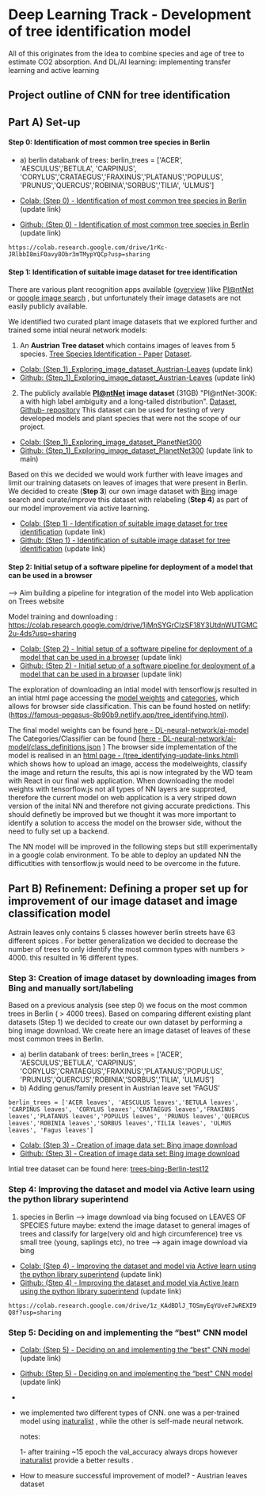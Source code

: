 # Deep Learning Track - Development of tree identification model 
All of this originates from the idea to combine species and age of tree to estimate CO2 absorption.
And DL/AI learning: implementing transfer learning and active learning


## Project outline of CNN for tree identification
## Part A) Set-up
#### Step 0: Identification of most common tree species in Berlin 
- a) berlin databank of trees:
berlin_trees = ['ACER', 'AESCULUS','BETULA', 'CARPINUS', 'CORYLUS','CRATAEGUS','FRAXINUS','PLATANUS','POPULUS', 'PRUNUS','QUERCUS','ROBINIA','SORBUS','TILIA', 'ULMUS']

- [Colab: (Step 0) - Identification of most common tree species in Berlin]()  (update link)
- [Github: (Step 0) - Identification of most common tree species in Berlin]()  (update link)

`https://colab.research.google.com/drive/1rKc-JRlbbI8miFOavy8Obr3mTMypYQCp?usp=sharing`

#### Step 1: Identification of suitable image dataset for tree identification

There are various plant recognition apps available ([overview](https://backgarden.org/tree-identification-apps/) )like [Pl@ntNet](https://plantnet.org/) or [google image search](https://www.google.com/imghp?hl=en) , but unfortunately their image datasets are not easily publicly available. 

We identified two curated plant image datasets that we explored further and trained some intial neural network models: 

1. An **Austrian Tree dataset** which contains images of leaves from 5 species.
[Tree Species Identification - Paper](https://www.researchgate.net/publication/323550122_Tree_Species_Identification_from_Bark_Images_Using_Convolutional_Neural_Networks) [Dataset](https://zenodo.org/record/4446955). 

- [Colab: (Step_1)_Exploring_image_dataset_Austrian-Leaves]() (update link)
- [Github: (Step_1)_Exploring_image_dataset_Austrian-Leaves]() (update link)

2. The publicly available **[Pl@ntNet](https://plantnet.org/) image dataset** (31GB)  "Pl@ntNet-300K: a with high label ambiguity and a long-tailed distribution". [Dataset](https://zenodo.org/record/4726653), [Github- repository](https://github.com/plantnet/PlantNet-300K/) This dataset can be used for testing of very developed models and plant species that were not the scope of our project.
- [Colab: (Step_1)_Exploring_image_dataset_PlanetNet300](https://colab.research.google.com/drive/1qevPr0FedxPefi2OcmymUWOoFzhus9Lu?usp=sharing)
- [Github: (Step_1)_Exploring_image_dataset_PlanetNet300](https://github.com/TechLabs-Berlin/st22-active-learn-trees/blob/AI/DL-extension/DL-neural-network/Step1-exploring-datasets/(Step_2)_Exploring_image_dataset_PlanetNet300.ipynb) (update link to main)

Based on this we decided we would work further with leave images and limit our training datasets on leaves of images that were present in Berlin. We decided to create (**Step 3**) our own image dataset with [Bing](https://www.bing.com/) image search and curate/improve this dataset with relabeling (**Step 4**) as part of our model improvement via active learning.

- [Colab: (Step 1) - Identification of suitable image dataset for tree identification](https://colab.research.google.com/drive/1jMnSYGrCIzSF18Y3UtdnWUTGMC2u-4ds?usp=sharing)  (update link)
- [Github: (Step 1) - Identification of suitable image dataset for tree identification]()  (update link)

#### Step 2: Initial setup of a software pipeline for deployment of a model that can be used in a browser
--> Aim building a pipeline for integration of the model into Web application on Trees website

Model training and downloading : https://colab.research.google.com/drive/1jMnSYGrCIzSF18Y3UtdnWUTGMC2u-4ds?usp=sharing

- [Colab: (Step 2) -  Initial setup of a software pipeline for deployment of a model that can be used in a browser](https://colab.research.google.com/drive/1jMnSYGrCIzSF18Y3UtdnWUTGMC2u-4ds?usp=sharing)  (update link)
- [Github: (Step 2) -  Initial setup of a software pipeline for deployment of a model that can be used in a browser]()  (update link)

The exploration of downloading an intial model with tensorflow.js resulted in an intial  html page accessing the [model weights](https://raw.githubusercontent.com/Constifox/st22-active-learn-trees/main/ai-model/model.json) and [categories](https://raw.githubusercontent.com/Constifox/st22-active-learn-trees/main/ai-model/class_definitions.json), which allows for browser side classification. This can be found hosted on netlify: (https://famous-pegasus-8b90b9.netlify.app/tree_identifying.html).


The final model weights can be found [here - DL-neural-network/ai-model](https://github.com/TechLabs-Berlin/st22-active-learn-trees/blob/main//DL-neural-network/ai-model)
The Categories/Classifier can be found [[here - DL-neural-network/ai-model/class_definitions.json](https://github.com/TechLabs-Berlin/st22-active-learn-trees/blob/main/DL-neural-network/ai-model/class_definitions.json) ]
The browser side implementation of the model is realised in an [html page -  (tree_identifying-update-links.html) ](https://github.com/TechLabs-Berlin/st22-active-learn-trees/blob/main/DL-neural-network/Step2-browserside-model-integration/tree_identifying-update-links.html) which shows how to upload an image, access the modelweights, classify the image and return the results, this api is now integrated by the WD team with React in our final web application.
When downloading the model weights with tensorflow.js not all types of NN layers are supproted, therefore the current model on web application is a very striped down version of the inital NN and therefore not giving accurate predictions. This should definetly be  improved but we thought it was more important to identify a solution to access the model on the browser side, without the need to fully set up a backend. 

The NN model will be improved in the following steps but still experimentally in a google colab environment. To be able to deploy an updated NN the difficutlties with tensorflow.js would need to be overcome in the future.

## Part B) Refinement: Defining a proper set up for improvement of our image dataset and image classification model

Astrain leaves only contains 5 classes however berlin streets have 63 different spices . For better generalization we decided to decrease the number of trees to only identify the most common types with numbers > 4000. this resulted in 16 different types.



### Step 3: Creation of image dataset by downloading images from Bing and manually sort/labeling
Based on a previous analysis (see step 0) we focus on the most common trees in Berlin ( > 4000 trees).
Based on comparing different existing plant datasets (Step 1) we decided to create our own dataset by performing a bing image download.
We create here an image dataset of leaves of these most common trees in Berlin.

- a) berlin databank of trees:
berlin_trees = ['ACER', 'AESCULUS','BETULA', 'CARPINUS', 'CORYLUS','CRATAEGUS','FRAXINUS','PLATANUS','POPULUS', 'PRUNUS','QUERCUS','ROBINIA','SORBUS','TILIA', 'ULMUS']
- b) Adding genus/family present in Austrian leave set
'FAGUS'

`berlin_trees = ['ACER leaves', 'AESCULUS leaves','BETULA leaves', 'CARPINUS leaves', 'CORYLUS leaves','CRATAEGUS leaves','FRAXINUS leaves','PLATANUS leaves','POPULUS leaves', 'PRUNUS leaves','QUERCUS leaves','ROBINIA leaves','SORBUS leaves','TILIA leaves', 'ULMUS leaves', 'Fagus leaves']`

- [Colab: (Step 3) - Creation of image data set: Bing image download](https://colab.research.google.com/drive/11VHklqR_TRG6QjMEuKsr6ROsesNUqGnP?usp=sharing)
- [Github: (Step 3) - Creation of image data set: Bing image download](https://github.com/TechLabs-Berlin/st22-active-learn-trees/blob/AI/DL-extension/DL-neural-network/Step3-tree-images-dataset/(Step_3)_Creation_of_image_data_set_Bing_image_download.ipynb)

Intial tree dataset can be found here: [trees-bing-Berlin-test12](https://github.com/TechLabs-Berlin/st22-active-learn-trees/tree/AI/DL-extension/DL-neural-network/Step3-tree-images-dataset/trees-bing-Berlin-test12)



### Step 4: Improving the dataset and model via Active learn using the python library superintend
1) species in Berlin --> image download via bing focused on LEAVES OF SPECIES
future maybe: extend the image dataset to general images of trees and classify for large(very old and high circumference) tree vs small tree (young, saplings etc), no tree --> again image download via bing

- [Colab: (Step 4) - Improving the dataset and model via Active learn using the python library superintend]()  (update link)
- [Github: (Step 4) - Improving the dataset and model via Active learn using the python library superintend]()  (update link)

`https://colab.research.google.com/drive/1z_KAdBDlJ_TOSmyEqYUveFJwREXI9Q8f?usp=sharing`

### Step 5: Deciding on and implementing the “best" CNN model

- [Colab: (Step 5) - Deciding on and implementing the “best" CNN model]()  (update link)
- [Github: (Step 5) - Deciding on and implementing the “best" CNN model]()  (update link)
- 
- we implemented two different types of CNN. one was a per-trained model using [inaturalist](https://tfhub.dev/google/inaturalist/inception_v3/feature_vector/5) , while the other is self-made neural network.

  notes: 

  1- after training ~15 epoch the  val_accuracy always drops however  [inaturalist](https://tfhub.dev/google/inaturalist/inception_v3/feature_vector/5) provide a better results .

  

- How to measure successful improvement of model? - Austrian leaves dataset

  

  



